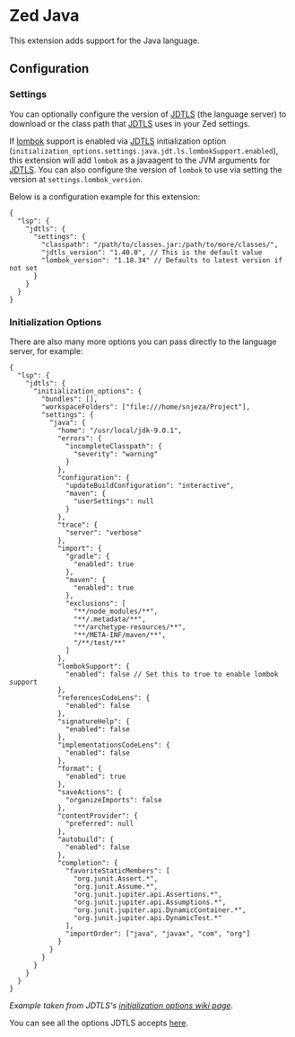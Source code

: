 # Zed Java

This extension adds support for the Java language.

## Configuration

### Settings

You can optionally configure the version of [JDTLS] (the language server) to
download or the class path that [JDTLS] uses in your Zed settings.

If [lombok] support is enabled via [JDTLS] initialization option
(`initialization_options.settings.java.jdt.ls.lombokSupport.enabled`), this
extension will add `lombok` as a javaagent to the JVM arguments for [JDTLS].
You can also configure the version of `lombok` to use via setting the version
at `settings.lombok_version`.

Below is a configuration example for this extension:

```jsonc
{
  "lsp": {
    "jdtls": {
      "settings": {
        "classpath": "/path/to/classes.jar:/path/to/more/classes/",
        "jdtls_version": "1.40.0", // This is the default value
        "lombok_version": "1.18.34" // Defaults to latest version if not set
      }
    }
  }
}
```

### Initialization Options

There are also many more options you can pass directly to the language server,
for example:

```jsonc
{
  "lsp": {
    "jdtls": {
      "initialization_options": {
        "bundles": [],
        "workspaceFolders": ["file:///home/snjeza/Project"],
        "settings": {
          "java": {
            "home": "/usr/local/jdk-9.0.1",
            "errors": {
              "incompleteClasspath": {
                "severity": "warning"
              }
            },
            "configuration": {
              "updateBuildConfiguration": "interactive",
              "maven": {
                "userSettings": null
              }
            },
            "trace": {
              "server": "verbose"
            },
            "import": {
              "gradle": {
                "enabled": true
              },
              "maven": {
                "enabled": true
              },
              "exclusions": [
                "**/node_modules/**",
                "**/.metadata/**",
                "**/archetype-resources/**",
                "**/META-INF/maven/**",
                "/**/test/**"
              ]
            },
            "lombokSupport": {
              "enabled": false // Set this to true to enable lombok support
            },
            "referencesCodeLens": {
              "enabled": false
            },
            "signatureHelp": {
              "enabled": false
            },
            "implementationsCodeLens": {
              "enabled": false
            },
            "format": {
              "enabled": true
            },
            "saveActions": {
              "organizeImports": false
            },
            "contentProvider": {
              "preferred": null
            },
            "autobuild": {
              "enabled": false
            },
            "completion": {
              "favoriteStaticMembers": [
                "org.junit.Assert.*",
                "org.junit.Assume.*",
                "org.junit.jupiter.api.Assertions.*",
                "org.junit.jupiter.api.Assumptions.*",
                "org.junit.jupiter.api.DynamicContainer.*",
                "org.junit.jupiter.api.DynamicTest.*"
              ],
              "importOrder": ["java", "javax", "com", "org"]
            }
          }
        }
      }
    }
  }
}
```

*Example taken from JDTLS's [initialization options wiki page].*

You can see all the options JDTLS accepts [here][initialization options wiki
page].

[JDTLS]: https://github.com/eclipse-jdtls/eclipse.jdt.ls
[initialization options wiki page]: https://github.com/eclipse-jdtls/eclipse.jdt.ls/wiki/Running-the-JAVA-LS-server-from-the-command-line#initialize-request
[lombok]: https://projectlombok.org
